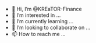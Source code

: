 - 👋 Hi, I’m @KREaTOR-Finance
- 👀 I’m interested in ...
- 🌱 I’m currently learning ...
- 💞️ I’m looking to collaborate on ...
- 📫 How to reach me ...

<!---
KREaTOR-Finance/KREaTOR-Finance is a ✨ special ✨ repository because its `README.md` (this file) appears on your GitHub profile.
You can click the Preview link to take a look at your changes.
--->
